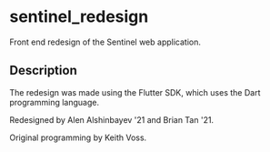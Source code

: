 # sentinel_redesign

Front end redesign of the Sentinel web application.

## Description

The redesign was made using the Flutter SDK, which uses the Dart programming language.

Redesigned by Alen Alshinbayev '21 and Brian Tan '21.

Original programming by Keith Voss.
